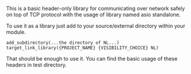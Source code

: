 This is a basic header-only library for communicating over
network safely on top of TCP protocol with the usage of library
named asio standalone.

To use it as a library just add to your source/external directory within your module.

    add_subdirectory(...the directory of NL...)
    target_link_library({PROJECT_NAME} {VISIBILITY_CHOICE} NL)

That should be enough to use it. You can find the basic usage of these
headers in test directory.